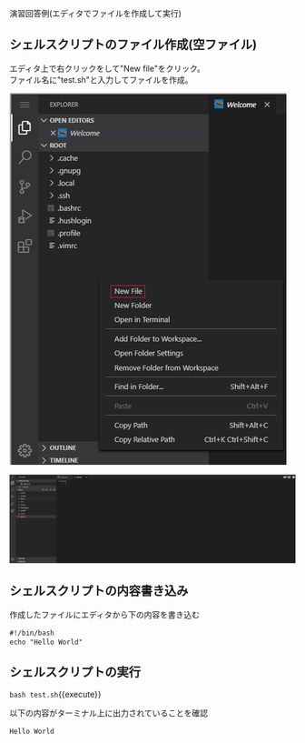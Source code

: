 演習回答例(エディタでファイルを作成して実行)  
## シェルスクリプトのファイル作成(空ファイル)  

エディタ上で右クリックをして"New file"をクリック。  
ファイル名に"test.sh"と入力してファイルを作成。  

![演習1_1](./assets/演習1_1.png)  

![演習1_2](./assets/演習1_2.png)

## シェルスクリプトの内容書き込み  
作成したファイルにエディタから下の内容を書き込む  

```
#!/bin/bash
echo "Hello World"
```

## シェルスクリプトの実行  

`bash test.sh`{{execute}}

以下の内容がターミナル上に出力されていることを確認  

```
Hello World
```

